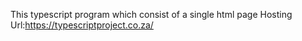 This typescript program which consist of a single html page 
Hosting Url:https://typescriptproject.co.za/ 
